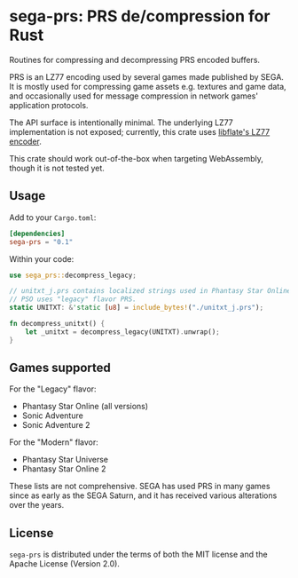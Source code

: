 # sega-prs: PRS de/compression for Rust

Routines for compressing and decompressing PRS encoded buffers.

PRS is an LZ77 encoding used by several games made published by SEGA. It is
mostly used for compressing game assets e.g. textures and game data, and
occasionally used for message compression in network games' application
protocols.

The API surface is intentionally minimal. The underlying LZ77 implementation is
not exposed; currently, this crate uses
[libflate's LZ77 encoder](https://crates.io/crates/libflate_lz77).

This crate should work out-of-the-box when targeting WebAssembly, though it is
not tested yet.

## Usage

Add to your `Cargo.toml`:

```toml
[dependencies]
sega-prs = "0.1"
```

Within your code:

```rust
use sega_prs::decompress_legacy;

// unitxt_j.prs contains localized strings used in Phantasy Star Online's UI.
// PSO uses "legacy" flavor PRS.
static UNITXT: &'static [u8] = include_bytes!("./unitxt_j.prs");

fn decompress_unitxt() {
    let _unitxt = decompress_legacy(UNITXT).unwrap();
}
```

## Games supported

For the "Legacy" flavor:

- Phantasy Star Online (all versions)
- Sonic Adventure
- Sonic Adventure 2

For the "Modern" flavor:

- Phantasy Star Universe
- Phantasy Star Online 2

These lists are not comprehensive. SEGA has used PRS in many games since as
early as the SEGA Saturn, and it has received various alterations over the
years.

## License

`sega-prs` is distributed under the terms of both the MIT license and the Apache
License (Version 2.0).

